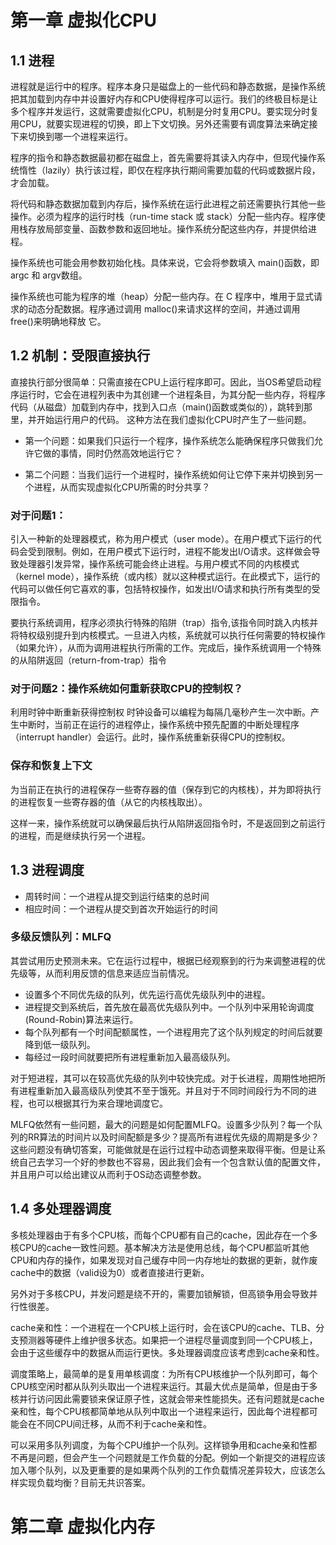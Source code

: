 # 第一章 虚拟化CPU
## 1.1 进程
进程就是运行中的程序。程序本身只是磁盘上的一些代码和静态数据，是操作系统把其加载到内存中并设置好内存和CPU使得程序可以运行。我们的终极目标是让多个程序并发运行，这就需要虚拟化CPU，机制是分时复用CPU。要实现分时复用CPU，就要实现进程的切换，即上下文切换。另外还需要有调度算法来确定接下来切换到哪一个进程来运行。

程序的指令和静态数据最初都在磁盘上，首先需要将其读入内存中，但现代操作系统惰性（lazily）执行该过程，即仅在程序执行期间需要加载的代码或数据片段，才会加载。

将代码和静态数据加载到内存后，操作系统在运行此进程之前还需要执行其他一些操作。必须为程序的运行时栈（run-time stack 或 stack）分配一些内存。程序使用栈存放局部变量、函数参数和返回地址。操作系统分配这些内存，并提供给进程。

操作系统也可能会用参数初始化栈。具体来说，它会将参数填入 main()函数，即 argc 和 argv数组。

操作系统也可能为程序的堆（heap）分配一些内存。在 C 程序中，堆用于显式请求的动态分配数据。程序通过调用 malloc()来请求这样的空间，并通过调用 free()来明确地释放
它。

## 1.2 机制：受限直接执行

直接执行部分很简单：只需直接在CPU上运行程序即可。因此，当OS希望启动程序运行时，它会在进程列表中为其创建一个进程条目，为其分配一些内存，将程序代码（从磁盘）加载到内存中，找到入口点（main()函数或类似的），跳转到那里，并开始运行用户的代码。
这种方法在我们虚拟化CPU时产生了一些问题。

- 第一个问题：如果我们只运行一个程序，操作系统怎么能确保程序只做我们允许它做的事情，同时仍然高效地运行它？

- 第二个问题：当我们运行一个进程时，操作系统如何让它停下来并切换到另一个进程，从而实现虚拟化CPU所需的时分共享？

### 对于问题1：
引入一种新的处理器模式，称为用户模式（user mode）。在用户模式下运行的代码会受到限制。例如，在用户模式下运行时，进程不能发出I/O请求。这样做会导致处理器引发异常，操作系统可能会终止进程。与用户模式不同的内核模式（kernel mode），操作系统（或内核）就以这种模式运行。在此模式下，运行的代码可以做任何它喜欢的事，包括特权操作，如发出I/O请求和执行所有类型的受限指令。

要执行系统调用，程序必须执行特殊的陷阱（trap）指令,该指令同时跳入内核并将特权级别提升到内核模式。一旦进入内核，系统就可以执行任何需要的特权操作（如果允许），从而为调用进程执行所需的工作。完成后，操作系统调用一个特殊的从陷阱返回（return-from-trap）指令

### 对于问题2：操作系统如何重新获取CPU的控制权？

利用时钟中断重新获得控制权 时钟设备可以编程为每隔几毫秒产生一次中断。产生中断时，当前正在运行的进程停止，操作系统中预先配置的中断处理程序（interrupt handler）会运行。此时，操作系统重新获得CPU的控制权。

### 保存和恢复上下文
为当前正在执行的进程保存一些寄存器的值（保存到它的内核栈），并为即将执行的进程恢复一些寄存器的值（从它的内核栈取出）。

这样一来，操作系统就可以确保最后执行从陷阱返回指令时，不是返回到之前运行的进程，而是继续执行另一个进程。

## 1.3 进程调度
- 周转时间：一个进程从提交到运行结束的总时间
- 相应时间：一个进程从提交到首次开始运行的时间

### 多级反馈队列：MLFQ

其尝试用历史预测未来。它在运行过程中，根据已经观察到的行为来调整进程的优先级等，从而利用反馈的信息来适应当前情况。
- 设置多个不同优先级的队列，优先运行高优先级队列中的进程。
- 进程提交到系统后，首先放在最高优先级队列中。一个队列中采用轮询调度(Round-Robin)算法来运行。
- 每个队列都有一个时间配额属性，一个进程用完了这个队列规定的时间后就要降到低一级队列。
- 每经过一段时间就要把所有进程重新加入最高级队列。

对于短进程，其可以在较高优先级的队列中较快完成。对于长进程，周期性地把所有进程重新加入最高级队列使其不至于饿死。并且对于不同时间段行为不同的进程，也可以根据其行为来合理地调度它。

MLFQ依然有一些问题，最大的问题是如何配置MLFQ。设置多少队列？每一个队列的RR算法的时间片以及时间配额是多少？提高所有进程优先级的周期是多少？这些问题没有确切答案，可能做就是在运行过程中动态调整来取得平衡。但是让系统自己去学习一个好的参数也不容易，因此我们会有一个包含默认值的配置文件，并且用户可以给出建议从而利于OS动态调整参数。

## 1.4 多处理器调度

多核处理器由于有多个CPU核，而每个CPU都有自己的cache，因此存在一个多核CPU的cache一致性问题。基本解决方法是使用总线，每个CPU都监听其他CPU和内存的操作，如果发现对自己缓存中同一内存地址的数据的更新，就作废cache中的数据（valid设为0）或者直接进行更新。

另外对于多核CPU，并发问题是绕不开的，需要加锁解锁，但高锁争用会导致并行性很差。

cache亲和性：一个进程在一个CPU核上运行时，会在该CPU的cache、TLB、分支预测器等硬件上维护很多状态。如果把一个进程尽量调度到同一个CPU核上，会由于这些缓存中的数据从而运行更快。多处理器调度应该考虑到cache亲和性。

调度策略上，最简单的是复用单核调度：为所有CPU核维护一个队列即可，每个CPU核空闲时都从队列头取出一个进程来运行。其最大优点是简单，但是由于多核并行访问因此需要锁来保证原子性，这就会带来性能损失。还有问题就是cache亲和性，每个CPU核都简单地从队列中取出一个进程来运行，因此每个进程都可能会在不同CPU间迁移，从而不利于cache亲和性。

可以采用多队列调度，为每个CPU维护一个队列。这样锁争用和cache亲和性都不再是问题，但会产生一个问题就是工作负载的分配。例如一个新提交的进程应该加入哪个队列，以及更重要的是如果两个队列的工作负载情况差异较大，应该怎么样实现负载均衡？目前无共识答案。

# 第二章 虚拟化内存